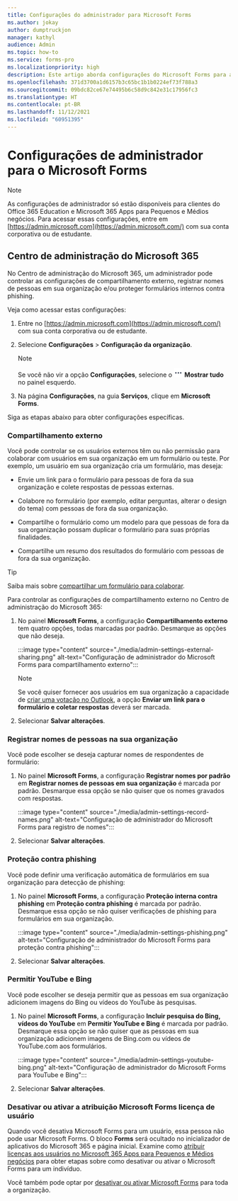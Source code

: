 ```yaml
---
title: Configurações do administrador para Microsoft Forms
ms.author: jokay
author: dumptruckjon
manager: kathyl
audience: Admin
ms.topic: how-to
ms.service: forms-pro
ms.localizationpriority: high
description: Este artigo aborda configurações do Microsoft Forms para administradores do Microsoft 365.
ms.openlocfilehash: 371d3700a1d6157b3c65bc1b1b0224ef73f788a3
ms.sourcegitcommit: 09bdc82ce67e74495b6c58d9c842e31c17956fc3
ms.translationtype: HT
ms.contentlocale: pt-BR
ms.lasthandoff: 11/12/2021
ms.locfileid: "60951395"
---
```

# <a name="administrator-settings-for-microsoft-forms"></a>Configurações de administrador para o Microsoft Forms

> [!Note]
> As configurações de administrador só estão disponíveis para clientes do Office 365 Education e Microsoft 365 Apps para Pequenos e Médios negócios. Para acessar essas configurações, entre em [https://admin.microsoft.com](https://admin.microsoft.com/) com sua conta corporativa ou de estudante.

## <a name="microsoft-365-admin-center"></a>Centro de administração do Microsoft 365

No Centro de administração do Microsoft 365, um administrador pode controlar as configurações de compartilhamento externo, registrar nomes de pessoas em sua organização e/ou proteger formulários internos contra phishing.

Veja como acessar estas configurações:

1.  Entre no [https://admin.microsoft.com](https://admin.microsoft.com/) com sua conta corporativa ou de estudante.

2.  Selecione **Configurações** \> **Configuração da organização**.

    >[!Note]
    > Se você não vir a opção **Configurações**, selecione o ![botão Mais opções](./media/image2.png) **Mostrar tudo** no painel esquerdo.
 
3.  Na página **Configurações**, na guia **Serviços**, clique em **Microsoft Forms**.

Siga as etapas abaixo para obter configurações específicas.

### <a name="external-sharing"></a>Compartilhamento externo

Você pode controlar se os usuários externos têm ou não permissão para colaborar com usuários em sua organização em um formulário ou teste. Por exemplo, um usuário em sua organização cria um formulário, mas deseja:

  - Envie um link para o formulário para pessoas de fora da sua organização e colete respostas de pessoas externas.

  - Colabore no formulário (por exemplo, editar perguntas, alterar o design do tema) com pessoas de fora da sua organização.

  - Compartilhe o formulário como um modelo para que pessoas de fora da sua organização possam duplicar o formulário para suas próprias finalidades.

  - Compartilhe um resumo dos resultados do formulário com pessoas de fora da sua organização.

>[!Tip]
>Saiba mais sobre [compartilhar um formulário para colaborar](https://support.microsoft.com/office/share-a-form-or-quiz-to-collaborate-d5bb5cf0-8401-4c15-bb8c-8e108cd7e69b).

Para controlar as configurações de compartilhamento externo no Centro de administração do Microsoft 365:

1.  No painel **Microsoft Forms**, a configuração **Compartilhamento externo** tem quatro opções, todas marcadas por padrão. Desmarque as opções que não deseja.

    :::image type="content" source="./media/admin-settings-external-sharing.png" alt-text="Configuração de administrador do Microsoft Forms para compartilhamento externo":::

     >[!Note]
     >Se você quiser fornecer aos usuários em sua organização a capacidade de [criar uma votação no Outlook](https://support.microsoft.com/office/create-a-poll-in-outlook-46893563-ab12-4bd0-aff7-26f5a488fea0), a opção **Enviar um link para o formulário e coletar respostas** deverá ser marcada.

2.  Selecionar **Salvar alterações**.

### <a name="record-names-of-people-in-your-org"></a>Registrar nomes de pessoas na sua organização

Você pode escolher se deseja capturar nomes de respondentes de formulário:

1.  No painel **Microsoft Forms**, a configuração **Registrar nomes por padrão** em **Registrar nomes de pessoas em sua organização** é marcada por padrão. Desmarque essa opção se não quiser que os nomes gravados com respostas.

    :::image type="content" source="./media/admin-settings-record-names.png" alt-text="Configuração de administrador do Microsoft Forms para registro de nomes":::

1.  Selecionar **Salvar alterações**.

### <a name="phishing-protection"></a>Proteção contra phishing

Você pode definir uma verificação automática de formulários em sua organização para detecção de phishing:

1.  No painel **Microsoft Forms**, a configuração **Proteção interna contra phishing** em **Proteção contra phishing** é marcada por padrão. Desmarque essa opção se não quiser verificações de phishing para formulários em sua organização.

    :::image type="content" source="./media/admin-settings-phishing.png" alt-text="Configuração de administrador do Microsoft Forms para proteção contra phishing":::

2.  Selecionar **Salvar alterações**.

### <a name="allow-youtube-and-bing"></a>Permitir YouTube e Bing

Você pode escolher se deseja permitir que as pessoas em sua organização adicionem imagens do Bing ou vídeos do YouTube às pesquisas.

1.  No painel **Microsoft Forms**, a configuração **Incluir pesquisa do Bing, vídeos do YouTube** em **Permitir YouTube e Bing** é marcada por padrão. Desmarque essa opção se não quiser que as pessoas em sua organização adicionem imagens de Bing.com ou vídeos de YouTube.com aos formulários.

    :::image type="content" source="./media/admin-settings-youtube-bing.png" alt-text="Configuração de administrador do Microsoft Forms para YouTube e Bing":::

2.  Selecionar **Salvar alterações**.

### <a name="turn-off-or-turn-on-microsoft-forms-user-license-assignment"></a>Desativar ou ativar a atribuição Microsoft Forms licença de usuário

Quando você desativa Microsoft Forms para um usuário, essa pessoa não pode usar Microsoft Forms. O bloco **Forms** será ocultado no inicializador de aplicativos do Microsoft 365 e página inicial. Examine como [atribuir licenças aos usuários no Microsoft 365 Apps para Pequenos e Médios negócios](https://support.microsoft.com/topic/997596b5-4173-4627-b915-36abac6786dc) para obter etapas sobre como desativar ou ativar o Microsoft Forms para um indivíduo.

Você também pode optar por [desativar ou ativar Microsoft Forms](turn-off-turn-on-microsoft-forms.md) para toda a organização.
